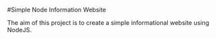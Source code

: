 #Simple Node Information Website

The aim of this project is to create a simple informational website using NodeJS.

